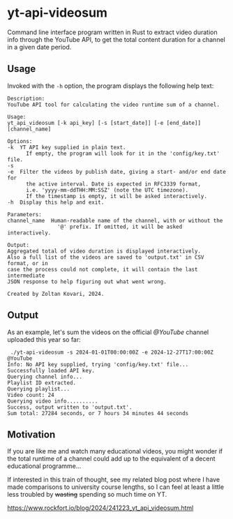 yt-api-videosum
===============

Command line interface program written in Rust to extract video duration info 
through the YouTube API, to get the total content duration for a channel in a 
given date period.

## Usage ##
Invoked with the `-h` option, the program displays the following help text:

```
Description:
YouTube API tool for calculating the video runtime sum of a channel.

Usage:
yt_api_videosum [-k api_key] [-s [start_date]] [-e [end_date]] [channel_name]

Options:
-k  YT API key supplied in plain text.
      If empty, the program will look for it in the 'config/key.txt' file.
-s
-e  Filter the videos by publish date, giving a start- and/or end date for
      the active interval. Date is expected in RFC3339 format,
      i.e. 'yyyy-mm-ddTHH:MM:SSZ' (note the UTC timezone).
      If the timestamp is empty, it will be asked interactively.
-h  Display this help and exit.

Parameters:
channel_name  Human-readable name of the channel, with or without the
                '@' prefix. If omitted, it will be asked interactively.

Output:
Aggregated total of video duration is displayed interactively.
Also a full list of the videos are saved to 'output.txt' in CSV format, or in
case the process could not complete, it will contain the last intermediate
JSON response to help figuring out what went wrong.
 
Created by Zoltan Kovari, 2024.
```

## Output ##

As an example, let's sum the videos on the official *@YouTube* channel 
uploaded this year so far:

```
 ./yt-api-videosum -s 2024-01-01T00:00:00Z -e 2024-12-27T17:00:00Z @YouTube
Info: No API key supplied, trying 'config/key.txt' file...
Successfully loaded API key.
Querying channel info...
Playlist ID extracted.
Querying playlist...
Video count: 24
Querying video info..........
Success, output written to 'output.txt'.
Sum total: 27284 seconds, or 7 hours 34 minutes 44 seconds
```

## Motivation ##

If you are like me and watch many educational videos, you might wonder if the
total runtime of a channel could add up to the equivalent of a decent
educational programme...

If interested in this train of thought, see my related blog post where I have 
made comparisons to university course lengths, so I can feel at least a 
little less troubled by ~~wasting~~ spending so much time on YT.

https://www.rockfort.io/blog/2024/241223_yt_api_videosum.html
